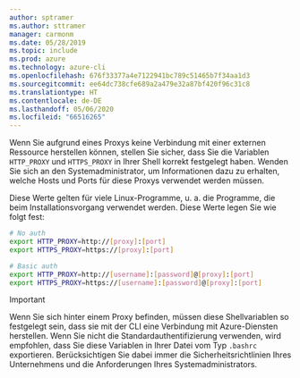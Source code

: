 ```yaml
---
author: sptramer
ms.author: sttramer
manager: carmonm
ms.date: 05/28/2019
ms.topic: include
ms.prod: azure
ms.technology: azure-cli
ms.openlocfilehash: 676f33377a4e7122941bc789c51465b7f34aa1d3
ms.sourcegitcommit: ee64dc738cfe689a2a479e32a87bf420f96c31c8
ms.translationtype: HT
ms.contentlocale: de-DE
ms.lasthandoff: 05/06/2020
ms.locfileid: "66516265"
---
```

Wenn Sie aufgrund eines Proxys keine Verbindung mit einer externen Ressource herstellen können, stellen Sie sicher, dass Sie die Variablen `HTTP_PROXY` und `HTTPS_PROXY` in Ihrer Shell korrekt festgelegt haben. Wenden Sie sich an den Systemadministrator, um Informationen dazu zu erhalten, welche Hosts und Ports für diese Proxys verwendet werden müssen.

Diese Werte gelten für viele Linux-Programme, u. a. die Programme, die beim Installationsvorgang verwendet werden. Diese Werte legen Sie wie folgt fest:

```bash
# No auth
export HTTP_PROXY=http://[proxy]:[port]
export HTTPS_PROXY=https://[proxy]:[port]

# Basic auth
export HTTP_PROXY=http://[username]:[password]@[proxy]:[port]
export HTTPS_PROXY=https://[username]:[password]@[proxy]:[port]
```

> [!IMPORTANT]
> Wenn Sie sich hinter einem Proxy befinden, müssen diese Shellvariablen so festgelegt sein, dass sie mit der CLI eine Verbindung mit Azure-Diensten herstellen.
> Wenn Sie nicht die Standardauthentifizierung verwenden, wird empfohlen, dass Sie diese Variablen in Ihrer Datei vom Typ `.bashrc` exportieren.
> Berücksichtigen Sie dabei immer die Sicherheitsrichtlinien Ihres Unternehmens und die Anforderungen Ihres Systemadministrators.
